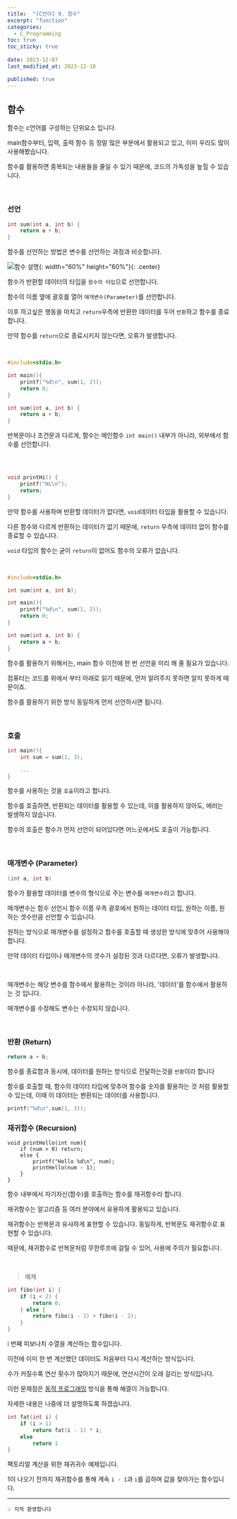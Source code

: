 ```yaml
---
title:  "[C언어] 9. 함수"
excerpt: "function"
categories:
  - C_Programming
toc: true
toc_sticky: true
 
date: 2023-12-07
last_modified_at: 2023-12-10

published: true
---
```


## 함수

함수는 c언어를 구성하는 단위요소 입니다.

main함수부터, 입력, 출력 함수 등 정말 많은 부분에서 활용되고 있고, 이미 우리도 많이 사용해봤습니다.

함수를 활용하면 중복되는 내용들을 줄일 수 있기 때문에, 코드의 가독성을 높힐 수 있습니다.

<br />

### 선언

```c
int sum(int a, int b) {
	return a + b;
}
```

함수를 선언하는 방법은 변수를 선언하는 과정과 비슷합니다.

![함수 설명](https://github.com/leehan416/Blog_comments/assets/35258105/4ae48645-8ba9-4848-a89b-192d7858a243){: width="60%" height="60%"}{: .center}

함수가 반환할 데이터의 타입을 `함수의 타입`으로 선언합니다.

함수의 이름 옆에 괄호를 열어 `매개변수(Parameter)`를 선언합니다. 

이후 하고싶은 행동을 마치고 `return`우측에 반환한 데이터를 두어 `반환`하고 함수를 종료합니다.

만약 함수를 `return`으로 종료시키지 않는다면, 오류가 발생합니다.


<br />

```c
#include<stdio.h>

int main(){
	printf("%d\n", sum(1, 2));
	return 0;
}

int sum(int a, int b) {
	return a + b;
}
```

반복문이나 조건문과 다르게, 함수는 메인함수 `int main()` 내부가 아니라, 외부에서 함수를 선언합니다.


<br />

```c

void printHi() {
	printf("Hi\n");
	return;
}

```
만약 함수를 사용하며 반환할 데이터가 없다면, `void`데이터 타입을 활용할 수 있습니다.

다른 함수와 다르게 반환하는 데이터가 없기 때문에, `return` 우측에 데이터 없이 함수를 종료할 수 있습니다.

`void` 타입의 함수는 굳이 `return`이 없어도 함수의 오류가 없습니다.

<br />

```c
#include<stdio.h>

int sum(int a, int b);

int main(){
	printf("%d\n", sum(1, 2));
	return 0;
}

int sum(int a, int b) {
	return a + b;
}

```
함수를 활용하기 위해서는, main 함수 이전에 한 번 선언을 미리 해 줄 필요가 있습니다.

컴퓨터는 코드를 위에서 부터 아래로 읽기 때문에, 먼저 알려주지 못하면 알지 못하게 때문이죠.

함수를 활용하기 위한 방식 동일하게 먼저 선언하시면 됩니다.

<br />

### 호출

```c
int main(){
	int sum = sum(1, 3);

	...
}
```

함수를 사용하는 것을 `호출`이라고 합니다.

함수를 호출하면, 반횐되는 데이터를 활용할 수 있는데, 이를 활용하지 않아도, 에러는 발생하지 않습니다.

함수의 호출은 함수가 먼저 선언이 되어있다면 어느곳에서도 호출이 가능합니다.

<br />

### 매개변수 (Parameter)
```c
(int a, int b)
```


함수가 활용할 데이터를 변수의 형식으로 주는 변수를 `매개변수`라고 합니다.

매개변수는 함수 선언시 함수 이름 우측 괄호에서 원하는 데이터 타입, 원하는 이름, 원하는 겟수만큼 선언할 수 있습니다.

원하는 방식으로 매개변수를 설정하고 함수를 호출할 때 생성한 방식에 맞추어 사용해야 합니다.

만약 데이터 타입이나 매개변수의 갯수가 설정된 것과 다르다면, 오류가 발생합니다.

<br />

매개변수는 해당 변수를 함수에서 활용하는 것이라 아니라, '데이터'를 함수에서 활용하는 것 입니다.

매개변수를 수정해도 변수는 수정되지 않습니다.

<br />

### 반환 (Return)

```c
return a + b;
```
함수를 종료함과 동시에, 데이터를 원하는 방식으로 전달하는것을 `반환`이라 합니다

함수를 호출할 때, 함수의 데이터 타입에 맞추어 함수를 숫자를 활용하는 것 처럼 활용할 수 있는데, 이때 이 데이터는 봔환되는 데이터를 사용합니다.

```c
printf("%d\n",sum(1, 3));
```

<bt />


### 재귀함수 (Recursion)

```
void printHello(int num){
	if (num > 0) return;
	else {
		printf("Hello %d\n", num);
		printHello(num - 1);
	}
}
```

함수 내부에서 자기자신(함수)를 호출하는 함수를 재귀함수라 합니다.

재귀함수는 알고리즘 등 여러 분야에서 유용하게 활용되고 있습니다.

재귀함수는 반복문과 유사하게 표현할 수 있습니다. 동일하게, 반복문도 재귀함수로 표현할 수 있습니다.

때문에, 재귀함수로 반복문처럼 무한루프에 걸릴 수 있어, 사용에 주의가 필요합니다.

<br />

> 예제

```c
int fibo(int i) {
	if (i < 2) {
		return 0;
	} else {
		return fibo(i - 1) + fibo(i - 2);
	}
}
```
i 번째 피보나치 수열을 계산하는 함수입니다.

이전에 이미 한 번 계산했던 데이터도 처음부터 다시 계산하는 방식입니다.

수가 커질수록 연산 횟수가 많아지기 때문에, 연산시간이 오래 걸리는 방식입니다.

이런 문제점은 [동적 프로그래밍](https://namu.wiki/w/%EB%8F%99%EC%A0%81%20%EA%B3%84%ED%9A%8D%EB%B2%95) 방식을 통해 해결이 가능합니다.

자세한 내용은 나중에 더 설명하도록 하겠습니다.

```c
int fat(int i) {
	if (i > 1)
		return fat(i - 1) * i; 
	else 
		return 1
}
```
팩토리얼 계산을 위한 재귀귀수 예제입니다.

1이 나오기 전까지 재귀함수를 통해 계속 `i - 1`과 `i`를 곱하며 값을 찾아가는 함수입니다.

---

```
💡 지적 환영합니다
```

